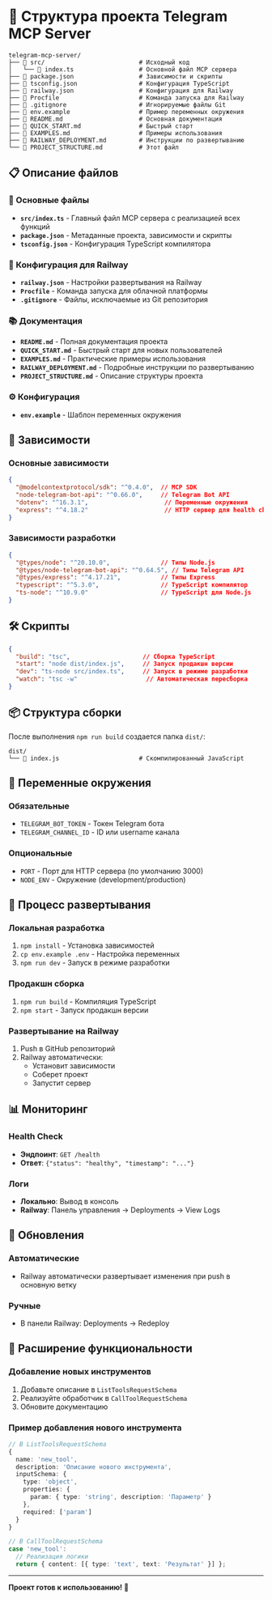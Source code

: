 # 📁 Структура проекта Telegram MCP Server

```
telegram-mcp-server/
├── 📁 src/                          # Исходный код
│   └── 📄 index.ts                  # Основной файл MCP сервера
├── 📄 package.json                  # Зависимости и скрипты
├── 📄 tsconfig.json                 # Конфигурация TypeScript
├── 📄 railway.json                  # Конфигурация для Railway
├── 📄 Procfile                      # Команда запуска для Railway
├── 📄 .gitignore                    # Игнорируемые файлы Git
├── 📄 env.example                   # Пример переменных окружения
├── 📄 README.md                     # Основная документация
├── 📄 QUICK_START.md                # Быстрый старт
├── 📄 EXAMPLES.md                   # Примеры использования
├── 📄 RAILWAY_DEPLOYMENT.md         # Инструкции по развертыванию
└── 📄 PROJECT_STRUCTURE.md          # Этот файл
```

## 📋 Описание файлов

### 🚀 Основные файлы

- **`src/index.ts`** - Главный файл MCP сервера с реализацией всех функций
- **`package.json`** - Метаданные проекта, зависимости и скрипты
- **`tsconfig.json`** - Конфигурация TypeScript компилятора

### 🚂 Конфигурация для Railway

- **`railway.json`** - Настройки развертывания на Railway
- **`Procfile`** - Команда запуска для облачной платформы
- **`.gitignore`** - Файлы, исключаемые из Git репозитория

### 📚 Документация

- **`README.md`** - Полная документация проекта
- **`QUICK_START.md`** - Быстрый старт для новых пользователей
- **`EXAMPLES.md`** - Практические примеры использования
- **`RAILWAY_DEPLOYMENT.md`** - Подробные инструкции по развертыванию
- **`PROJECT_STRUCTURE.md`** - Описание структуры проекта

### ⚙️ Конфигурация

- **`env.example`** - Шаблон переменных окружения

## 🔧 Зависимости

### Основные зависимости

```json
{
  "@modelcontextprotocol/sdk": "^0.4.0",  // MCP SDK
  "node-telegram-bot-api": "^0.66.0",     // Telegram Bot API
  "dotenv": "^16.3.1",                     // Переменные окружения
  "express": "^4.18.2"                     // HTTP сервер для health check
}
```

### Зависимости разработки

```json
{
  "@types/node": "^20.10.0",              // Типы Node.js
  "@types/node-telegram-bot-api": "^0.64.5", // Типы Telegram API
  "@types/express": "^4.17.21",           // Типы Express
  "typescript": "^5.3.0",                 // TypeScript компилятор
  "ts-node": "^10.9.0"                    // TypeScript для Node.js
}
```

## 🛠 Скрипты

```json
{
  "build": "tsc",                    // Сборка TypeScript
  "start": "node dist/index.js",     // Запуск продакшн версии
  "dev": "ts-node src/index.ts",     // Запуск в режиме разработки
  "watch": "tsc -w"                   // Автоматическая пересборка
}
```

## 📦 Структура сборки

После выполнения `npm run build` создается папка `dist/`:

```
dist/
└── 📄 index.js                      # Скомпилированный JavaScript
```

## 🔐 Переменные окружения

### Обязательные

- `TELEGRAM_BOT_TOKEN` - Токен Telegram бота
- `TELEGRAM_CHANNEL_ID` - ID или username канала

### Опциональные

- `PORT` - Порт для HTTP сервера (по умолчанию 3000)
- `NODE_ENV` - Окружение (development/production)

## 🚀 Процесс развертывания

### Локальная разработка

1. `npm install` - Установка зависимостей
2. `cp env.example .env` - Настройка переменных
3. `npm run dev` - Запуск в режиме разработки

### Продакшн сборка

1. `npm run build` - Компиляция TypeScript
2. `npm start` - Запуск продакшн версии

### Развертывание на Railway

1. Push в GitHub репозиторий
2. Railway автоматически:
   - Установит зависимости
   - Соберет проект
   - Запустит сервер

## 📊 Мониторинг

### Health Check

- **Эндпоинт**: `GET /health`
- **Ответ**: `{"status": "healthy", "timestamp": "..."}`

### Логи

- **Локально**: Вывод в консоль
- **Railway**: Панель управления → Deployments → View Logs

## 🔄 Обновления

### Автоматические

- Railway автоматически развертывает изменения при push в основную ветку

### Ручные

- В панели Railway: Deployments → Redeploy

## 🎯 Расширение функциональности

### Добавление новых инструментов

1. Добавьте описание в `ListToolsRequestSchema`
2. Реализуйте обработчик в `CallToolRequestSchema`
3. Обновите документацию

### Пример добавления нового инструмента

```typescript
// В ListToolsRequestSchema
{
  name: 'new_tool',
  description: 'Описание нового инструмента',
  inputSchema: {
    type: 'object',
    properties: {
      param: { type: 'string', description: 'Параметр' }
    },
    required: ['param']
  }
}

// В CallToolRequestSchema
case 'new_tool':
  // Реализация логики
  return { content: [{ type: 'text', text: 'Результат' }] };
```

---

**Проект готов к использованию! 🎉**

